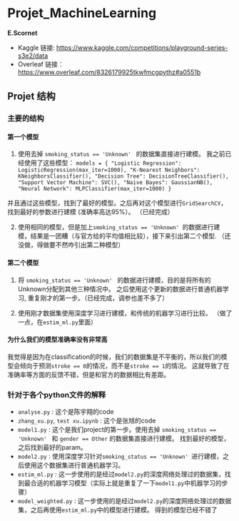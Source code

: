 # Projet_MachineLearning 
**E.Scornet**

- Kaggle 链接: https://www.kaggle.com/competitions/playground-series-s3e2/data
- Overleaf 链接：https://www.overleaf.com/8326179925tkwfmcgpythz#a0551b

## Projet 结构

### 主要的结构
#### 第一个模型
1. 使用去掉 `smoking_status == 'Unknown' ` 的数据集直接进行建模。 我之前已经使用了这些模型：
`models = {
    "Logistic Regression": LogisticRegression(max_iter=1000),
    "K-Nearest Neighbors": KNeighborsClassifier(),
    "Decision Tree": DecisionTreeClassifier(),
    "Support Vector Machine": SVC(),
    "Naive Bayes": GaussianNB(),
    "Neural Network": MLPClassifier(max_iter=1000)
}`

并且通过这些模型，找到了最好的模型。之后再对这个模型进行`GridSearchCV`，找到最好的参数进行建模 (准确率高达95%）。 （已经完成）

2. 使用相同的模型，但是加上`smoking_status == 'Unknown' `的数据进行建模，结果是一团糟（与官方给的平均值相比较），接下来引出第二个模型. （还没做，得做要不然咋引出第二种模型）

#### 第二个模型

1. 将 `smoking_status == 'Unknown' ` 的数据进行建模，目的是将所有的Unknown分配到其他三种情况中。 之后使用这个更新的数据进行普通机器学习, 重复刚才的第一步。（已经完成，调参也差不多了）

2. 使用刚才数据集使用深度学习进行建模，和传统的机器学习进行比较。 （做了一点，在`estim_ml.py`里面）


#### 为什么我们的模型准确率没有非常高
我觉得是因为在classification的时候，我们的数据集是不平衡的，所以我们的模型会倾向于预测`stroke == 0`的情况，而不是`stroke == 1`的情况。
这就导致了在准确率等方面的反馈不错，但是和官方的数据相比有差距。

### 针对于各个python文件的解释
- `analyse.py` : 这个是陈宇翔的code
- `zhang_xu.py`, `test xu.ipynb` : 这个是张旭的code
- `model1.py` : 这个是我们project的第一步。使用去掉 `smoking_status == 'Unknown' ` 和 `gender == Other` 的数据集直接进行建模。 找到最好的模型，之后找到最好的param。
- `model2.py` : 使用深度学习针对`smoking_status == 'Unknown' `进行建模，之后使用这个数据集进行普通机器学习。
- `estim_ml.py` : 这一步使用的是经过`model2.py`的深度网络处理过的数据集，找到最合适的机器学习模型（实际上就是重复了一下`model1.py`中机器学习的步骤）
- `model_weighted.py` : 这一步使用的是经过`model2.py`的深度网络处理过的数据集，之后再使用`estim_ml.py`中的模型进行建模。 得到的模型已经不错了
